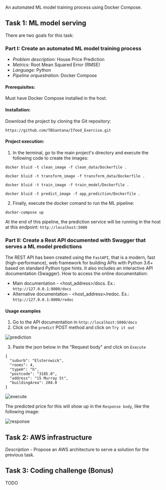 An automated ML model training process using Docker Compose.

## Task 1: ML model serving
There are two goals for this task:
### Part I: Create an automated ML model training process
+ *Problem description:* House Price Prediction
+ *Metrics:* Root Mean Squared Error (RMSE)
+ *Language:* Python
+ *Pipeline orquestration:* Docker Compose

#### Prerequisites:
Must have Docker Compose installed in the host.

#### Installation:
Download the project by cloning the Git repository: 

```https://github.com/TBSantana/Ifood_Exercise.git```

#### Project execution:
1. In the terminal, go to the main project's directory and execute the following code to create the images:

```docker bluid -t clean_image -f clean_data/Dockerfile .```

```docker bluid -t transform_image -f transform_data/Dockerfile .```

```docker bluid -t train_image -f train_model/Dockerfile .```

```docker bluid -t predict_image -f app_prediction/Dockerfile .```

2. Finally, execute the docker comand to run the ML pipeline:

```docker-compose up```

At the end of this pipeline, the prediction service will be running in the host at this endpoint: ```http://localhost:5000```


### Part II: Create a Rest API documented with Swagger that serves a ML model predictions
The REST API has been created using the ```FastAPI```, that is a modern, fast (high-performance), web framework for building APIs with Python 3.6+ based on standard Python type hints. 
It also includes an interactive API documentation (Swagger). 
How to access the online documentation:
+ Main documentation - <host_address>/docs. Ex.: ```http://127.0.0.1:8000/docs```
+ Alternative documentation - <host_address>/redoc. Ex.: ```http://127.0.0.1:8000/redoc```

#### Usage examples
1. Go to the API documentation in ```http://localhost:5000/docs```
2. Click on the ```predict``` POST method and click on ```Try it out```

![prediction](/images/usage_examples1.png)

3. Paste the json below in the "Request body" and click on ```Execute```
```
{
  "suburb": "Elsternwick",
  "rooms": 4,
  "typeH": "h",
  "postcode": "3185.0",
  "address": "15 Murray St",
  "buildingArea": 204.0
}
```

![execute](/images/usage_examples2.png)

The predicted price for this will show up in the ```Response body```, like the following image:

![response](/images/usabe_examples3.png)

## Task 2: AWS infrastructure
*Description* - Propose an AWS architecture to serve a solution for the previous task.

## Task 3: Coding challenge (Bonus)
TODO
